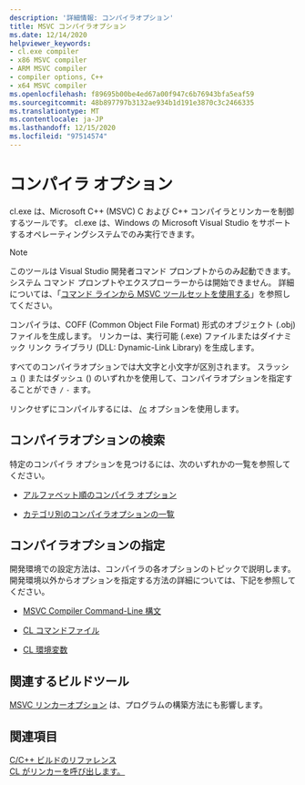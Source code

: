 ```yaml
---
description: '詳細情報: コンパイラオプション'
title: MSVC コンパイラオプション
ms.date: 12/14/2020
helpviewer_keywords:
- cl.exe compiler
- x86 MSVC compiler
- ARM MSVC compiler
- compiler options, C++
- x64 MSVC compiler
ms.openlocfilehash: f89695b00be4ed67a00f947c6b76943bfa5eaf59
ms.sourcegitcommit: 48b897797b3132ae934b1d191e3870c3c2466335
ms.translationtype: MT
ms.contentlocale: ja-JP
ms.lasthandoff: 12/15/2020
ms.locfileid: "97514574"
---
```

# <a name="compiler-options"></a>コンパイラ オプション

cl.exe は、Microsoft C++ (MSVC) C および C++ コンパイラとリンカーを制御するツールです。 cl.exe は、Windows の Microsoft Visual Studio をサポートするオペレーティングシステムでのみ実行できます。

> [!NOTE]
> このツールは Visual Studio 開発者コマンド プロンプトからのみ起動できます。 システム コマンド プロンプトやエクスプローラーからは開始できません。 詳細については、「[コマンド ラインから MSVC ツールセットを使用する](../building-on-the-command-line.md)」を参照してください。

コンパイラは、COFF (Common Object File Format) 形式のオブジェクト (.obj) ファイルを生成します。 リンカーは、実行可能 (.exe) ファイルまたはダイナミック リンク ライブラリ (DLL: Dynamic-Link Library) を生成します。

すべてのコンパイラオプションでは大文字と小文字が区別されます。 スラッシュ () またはダッシュ () のいずれかを使用して、コンパイラオプションを指定することができ `/` `-` ます。

リンクせずにコンパイルするには、 [/c](c-compile-without-linking.md) オプションを使用します。

## <a name="find-a-compiler-option"></a>コンパイラオプションの検索

特定のコンパイラ オプションを見つけるには、次のいずれかの一覧を参照してください。

- [アルファベット順のコンパイラ オプション](compiler-options-listed-alphabetically.md)

- [カテゴリ別のコンパイラオプションの一覧](compiler-options-listed-by-category.md)

## <a name="specify-compiler-options"></a>コンパイラオプションの指定

開発環境での設定方法は、コンパイラの各オプションのトピックで説明します。 開発環境以外からオプションを指定する方法の詳細については、下記を参照してください。

- [MSVC Compiler Command-Line 構文](compiler-command-line-syntax.md)

- [CL コマンドファイル](cl-command-files.md)

- [CL 環境変数](cl-environment-variables.md)

## <a name="related-build-tools"></a>関連するビルドツール

[MSVC リンカーオプション](linker-options.md) は、プログラムの構築方法にも影響します。

## <a name="see-also"></a>関連項目

[C/C++ ビルドのリファレンス](c-cpp-building-reference.md)<br/>
[CL がリンカーを呼び出します。](cl-invokes-the-linker.md)
